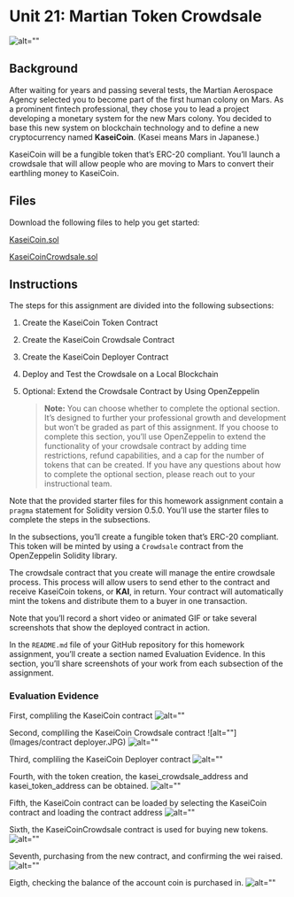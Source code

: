 # Unit 21: Martian Token Crowdsale

![alt=""](Images/application-image.png)

## Background

After waiting for years and passing several tests, the Martian Aerospace Agency selected you to become part of the first human colony on Mars. As a prominent fintech professional, they chose you to lead a project developing a monetary system for the new Mars colony. You decided to base this new system on blockchain technology and to define a new cryptocurrency named **KaseiCoin**. (Kasei means Mars in Japanese.)

KaseiCoin will be a fungible token that’s ERC-20 compliant. You’ll launch a crowdsale that will allow people who are moving to Mars to convert their earthling money to KaseiCoin.

## Files

Download the following files to help you get started:

[KaseiCoin.sol](./KaseiCoin.sol)

[KaseiCoinCrowdsale.sol](./KaseiCoinCrowdsale.com)

## Instructions

The steps for this assignment are divided into the following subsections:

1. Create the KaseiCoin Token Contract

2. Create the KaseiCoin Crowdsale Contract

3. Create the KaseiCoin Deployer Contract

4. Deploy and Test the Crowdsale on a Local Blockchain

5. Optional: Extend the Crowdsale Contract by Using OpenZeppelin

    > **Note:** You can choose whether to complete the optional section. It’s designed to further your professional growth and development but won’t be graded as part of this assignment. If you choose to complete this section, you’ll use OpenZeppelin to extend the functionality of your crowdsale contract by adding time restrictions, refund capabilities, and a cap for the number of tokens that can be created. If you have any questions about how to complete the optional section, please reach out to your instructional team.

Note that the provided starter files for this homework assignment contain a `pragma` statement for Solidity version 0.5.0. You’ll use the starter files to complete the steps in the subsections.

In the subsections, you’ll create a fungible token that’s ERC-20 compliant. This token will be minted by using a `Crowdsale` contract from the OpenZeppelin Solidity library.

The crowdsale contract that you create will manage the entire crowdsale process. This process will allow users to send ether to the contract and receive KaseiCoin tokens, or **KAI**, in return. Your contract will automatically mint the tokens and distribute them to a buyer in one transaction.

Note that you’ll record a short video or animated GIF or take several screenshots that show the deployed contract in action.

In the `README.md` file of your GitHub repository for this homework assignment, you’ll create a section named Evaluation Evidence. In this section, you’ll share screenshots of your work from each subsection of the assignment.

### Evaluation Evidence
First, compliling the KaseiCoin contract
![alt=""](Images/coin_compile.JPG)

Second, compliling the KaseiCoin Crowdsale contract
![alt=""](Images/contract deployer.JPG)
![alt=""](Images/sale_compile.JPG)

Third, compliling the KaseiCoin Deployer contract
![alt=""](Images/deloyer_compile.JPG)

Fourth, with the token creation, the kasei_crowdsale_address and kasei_token_address can be obtained.
![alt=""](Images/deploy_coin_success.JPG)

Fifth, the KaseiCoin contract can be loaded by selecting the KaseiCoin contract and loading the contract address
![alt=""](Images/deploy_coin_success2.JPG)

Sixth, the KaseiCoinCrowdsale contract is used for buying new tokens.
![alt=""](Images/deploy_coin_success3.JPG)

Seventh, purchasing from the new contract, and confirming the wei raised.
![alt=""](Images/successful_purchase.JPG)

Eigth, checking the balance of the account coin is purchased in.
![alt=""](Images/successful_purchase.JPG)
